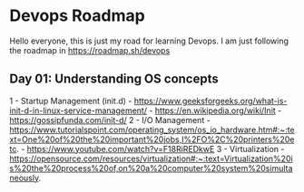 # Devops Roadmap
Hello everyone, this is just my road for learning Devops. I am just following the roadmap in https://roadmap.sh/devops

## Day 01: Understanding OS concepts
1 - Startup Management (init.d)
	- https://www.geeksforgeeks.org/what-is-init-d-in-linux-service-management/
	- https://en.wikipedia.org/wiki/Init
	- https://gossipfunda.com/init-d/
2 - I/O Management
	- https://www.tutorialspoint.com/operating_system/os_io_hardware.htm#:~:text=One%20of%20the%20important%20jobs,I%2FO%2C%20printers%20etc.
	- https://www.youtube.com/watch?v=F18RiREDkwE
3 - Virtualization
	- https://opensource.com/resources/virtualization#:~:text=Virtualization%20is%20the%20process%20of,on%20a%20computer%20system%20simultaneously.